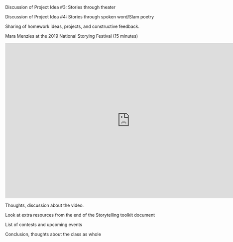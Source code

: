 Discussion of Project Idea #3: Stories through theater

Discussion of Project Idea #4: Stories through spoken word/Slam poetry 

Sharing of homework ideas, projects, and constructive feedback.

Mara Menzies at the 2019 National Storying Festival (15 minutes)

<iframe width="800" height="500" src="https://www.youtube.com/embed/V1AkEIyucn4?start1&end942;" title="YouTube video player" frameborder="0" allow="accelerometer; autoplay; clipboard-write; encrypted-media; gyroscope; picture-in-picture" allowfullscreen></iframe>

Thoughts, discussion about the video. 

Look at extra resources from the end of the Storytelling toolkit document

List of contests and upcoming events

Conclusion, thoughts about the class as whole
